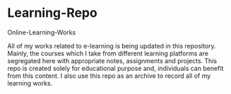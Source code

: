 # Learning-Repo
 Online-Learning-Works

All of my works related to e-learning is being updated in this repository. Mainly, the courses which I take from different learning platforms are segregated here with appropriate notes, assignments and projects. This repo is created solely for educational purpose and, individuals can benefit from this content. I also use this repo as an archive to record all of my learning works.

